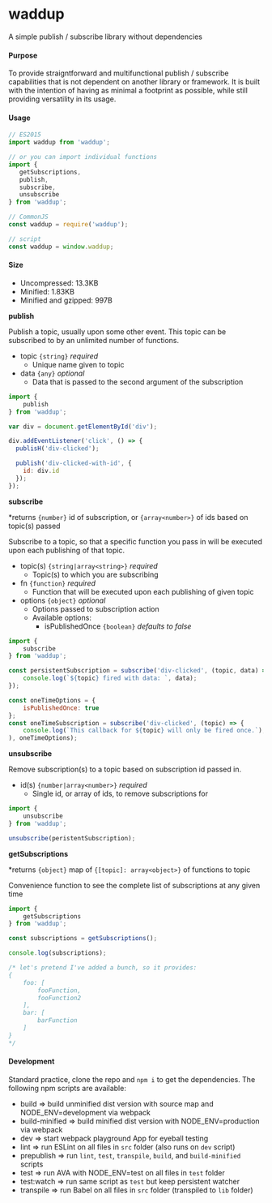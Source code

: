 waddup
===

A simple publish / subscribe library without dependencies

#### Purpose

To provide straigntforward and multifunctional publish / subscribe capabilities that is not dependent on another library or framework. It is built with the intention of having as minimal a footprint as possible, while still providing versatility in its usage.

#### Usage

```javascript
// ES2015
import waddup from 'waddup';

// or you can import individual functions
import {
   getSubscriptions,
   publish,
   subscribe,
   unsubscribe
} from 'waddup';

// CommonJS
const waddup = require('waddup');

// script
const waddup = window.waddup;
```

#### Size

* Uncompressed: 13.3KB
* Minified: 1.83KB
* Minified and gzipped: 997B

**publish**

Publish a topic, usually upon some other event. This topic can be subscribed to by an unlimited number of functions.
* topic `{string}` *required*
  * Unique name given to topic
* data `{any}` *optional*
  * Data that is passed to the second argument of the subscription

```javascript
import {
    publish
} from 'waddup';

var div = document.getElementById('div');

div.addEventListener('click', () => {
  publisH('div-clicked');

  publish('div-clicked-with-id', {
    id: div.id
  });
});
```

**subscribe** 

*returns `{number}` id of subscription, or `{array<number>}` of ids based on topic(s) passed

Subscribe to a topic, so that a specific function you pass in will be executed upon each publishing of that topic.
* topic(s) `{string|array<string>}` *required*
  * Topic(s) to which you are subscribing
* fn `{function}` *required*
  * Function that will be executed upon each publishing of given topic
* options `{object}` *optional*
  * Options passed to subscription action
  * Available options:
    * isPublishedOnce `{boolean}` *defaults to false*

```javascript
import {
    subscribe
} from 'waddup';

const persistentSubscription = subscribe('div-clicked', (topic, data) => {
    console.log(`${topic} fired with data: `, data);
});

const oneTimeOptions = {
    isPublishedOnce: true
};
const oneTimeSubscription = subscribe('div-clicked', (topic) => {
    console.log(`This callback for ${topic} will only be fired once.`);
), oneTimeOptions);
```

**unsubscribe**

Remove subscription(s) to a topic based on subscription id passed in.
* id(s) `{number|array<number>}` *required*
  * Single id, or array of ids, to remove subscriptions for

```javascript
import {
    unsubscribe
} from 'waddup';

unsubscribe(peristentSubscription);
```

**getSubscriptions**

*returns `{object}` map of `{[topic]: array<object>}` of functions to topic

Convenience function to see the complete list of subscriptions at any given time

```javascript
import {
    getSubscriptions
} from 'waddup';

const subscriptions = getSubscriptions();

console.log(subscriptions);

/* let's pretend I've added a bunch, so it provides:
{
    foo: [
        fooFunction,
        fooFunction2
    ],
    bar: [
        barFunction
    ]
}
*/
```

#### Development

Standard practice, clone the repo and `npm i` to get the dependencies. The following npm scripts are available:
* build => build unminified dist version with source map and NODE_ENV=development via webpack
* build-minified => build minified dist version with NODE_ENV=production via webpack
* dev => start webpack playground App for eyeball testing
* lint => run ESLint on all files in `src` folder (also runs on `dev` script)
* prepublish => run `lint`, `test`, `transpile`, `build`, and `build-minified` scripts
* test => run AVA with NODE_ENV=test on all files in `test` folder
* test:watch => run same script as `test` but keep persistent watcher
* transpile => run Babel on all files in `src` folder (transpiled to `lib` folder)